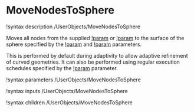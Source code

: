 # MoveNodesToSphere

!syntax description /UserObjects/MoveNodesToSphere

Moves all nodes from the supplied [!param](/UserObjects/MoveNodesToSphere/boundary) or [!param](/UserObjects/MoveNodesToSphere/block)
to the surface of the sphere specified by the [!param](/UserObjects/MoveNodesToSphere/center) and
[!param](/UserObjects/MoveNodesToSphere/radius) parameters.

This is performed by default during adaptivity to allow adaptive refinement of curved geometries.
It can also be performed using regular execution schedules specified by the [!param](/UserObjects/MoveNodesToSphere/execute_on)
parameter.

!syntax parameters /UserObjects/MoveNodesToSphere

!syntax inputs /UserObjects/MoveNodesToSphere

!syntax children /UserObjects/MoveNodesToSphere
